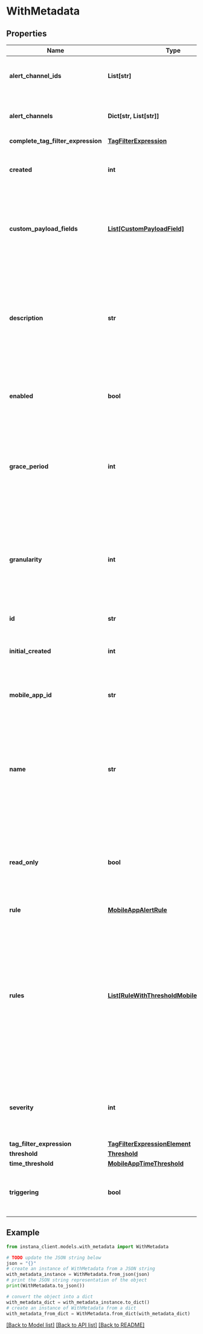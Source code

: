 # WithMetadata


## Properties

Name | Type | Description | Notes
------------ | ------------- | ------------- | -------------
**alert_channel_ids** | **List[str]** | List of IDs of alert channels defined in Instana. Can be left empty. | [optional] 
**alert_channels** | **Dict[str, List[str]]** | Set of alert channel IDs associated with the severity. | [optional] 
**complete_tag_filter_expression** | [**TagFilterExpression**](TagFilterExpression.md) |  | [optional] 
**created** | **int** | Unix timestamp representing the creation time of this revision. | [optional] 
**custom_payload_fields** | [**List[CustomPayloadField]**](CustomPayloadField.md) | Custom payload fields to send additional information in the alert notifications. Can be left empty. | 
**description** | **str** | Description of the mobile app alert configuration. Used as a template for the description of alert/event notifications triggered by this Smart Alert configuration. | 
**enabled** | **bool** | Flag to indicate whether or not the configuration is enabled. | [optional] 
**grace_period** | **int** | The duration for which an alert remains open after conditions are no longer violated, with the alert auto-closing once the grace period expires. | [optional] 
**granularity** | **int** | The evaluation granularity used for detection of violations of the defined threshold. Defines the size of the tumbling window used. | [default to 600000]
**id** | **str** | ID of this Mobile App Alert Config.  | 
**initial_created** | **int** | Unix timestamp representing the time of the initial revision. | [optional] 
**mobile_app_id** | **str** | ID of the mobile app that this Smart Alert configuration is applied to. | 
**name** | **str** | Name of the mobile app alert configuration. Used as a template for the title of alert/event notifications triggered by this Smart Alert configuration. | 
**read_only** | **bool** | Flag to indicate whether or not the configuration is read-only. Read-only access restricts modification of the config. | [optional] 
**rule** | [**MobileAppAlertRule**](MobileAppAlertRule.md) |  | [optional] 
**rules** | [**List[RuleWithThresholdMobileAppAlertRule]**](RuleWithThresholdMobileAppAlertRule.md) | A list of rules where each rule is associated with multiple thresholds and their corresponding severity levels. This enables more complex alert configurations with validations to ensure consistent and logical threshold-severity combinations. | [optional] 
**severity** | **int** | The severity of the alert when triggered, which is either 5 (Warning), or 10 (Critical). | [optional] 
**tag_filter_expression** | [**TagFilterExpressionElement**](TagFilterExpressionElement.md) |  | 
**threshold** | [**Threshold**](Threshold.md) |  | [optional] 
**time_threshold** | [**MobileAppTimeThreshold**](MobileAppTimeThreshold.md) |  | 
**triggering** | **bool** | Optional flag to indicate whether an Incident is also triggered or not. | [optional] 

## Example

```python
from instana_client.models.with_metadata import WithMetadata

# TODO update the JSON string below
json = "{}"
# create an instance of WithMetadata from a JSON string
with_metadata_instance = WithMetadata.from_json(json)
# print the JSON string representation of the object
print(WithMetadata.to_json())

# convert the object into a dict
with_metadata_dict = with_metadata_instance.to_dict()
# create an instance of WithMetadata from a dict
with_metadata_from_dict = WithMetadata.from_dict(with_metadata_dict)
```
[[Back to Model list]](../README.md#documentation-for-models) [[Back to API list]](../README.md#documentation-for-api-endpoints) [[Back to README]](../README.md)


